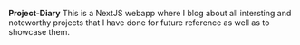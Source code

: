 <b>Project-Diary</b>
This is a NextJS webapp where I blog about all intersting and noteworthy projects that I have done for future reference as well as to showcase them.

